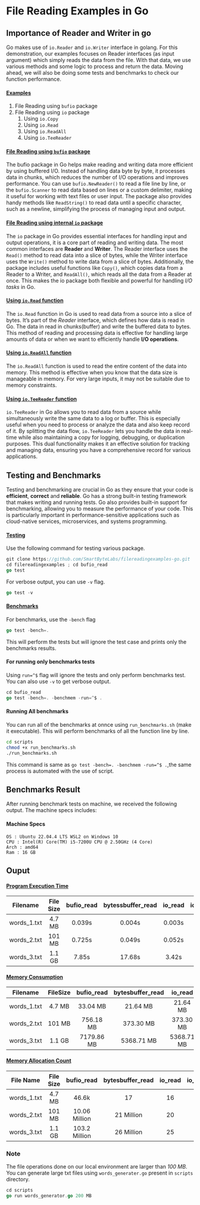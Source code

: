 # File Reading Examples in Go

## Importance of Reader and Writer in go
Go makes use of `io.Reader` and `io.Writer` interface in golang. For this demonstration, our examples focuses on Reader interfaces (as input argument) which simply reads the data from the file. With that data, we use various methods and some logic to process and return the data. Moving ahead, we will also be doing some tests and benchmarks to check our function performance.

#### <ins>Examples</ins>
1. File Reading using `bufio` package
2. File Reading using `io` package 
    1. Using `io.Copy` 
    2. Using `io.Read`
    3. Using `io.ReadAll`
    4. Using `io.TeeReader`


#### <ins>File Reading using `bufio` package</ins>
The bufio package in Go helps make reading and writing data more efficient by using buffered I/O. Instead of handling data byte by byte, it processes data in chunks, which reduces the number of I/O operations and improves performance. You can use `bufio.NewReader()` to read a file line by line, or the `bufio.Scanner` to read data based on lines or a custom delimiter, making it useful for working with text files or user input. The package also provides handy methods like `ReadString()` to read data until a specific character, such as a newline, simplifying the process of managing input and output.

#### <ins>File Reading using internal `io` package</ins>
The `io` package in Go provides essential interfaces for handling input and output operations, it is a core part of reading and writing data. The most common interfaces are **Reader** and **Writer**. The Reader interface uses the `Read()` method to read data into a slice of bytes, while the Writer interface uses the `Write()` method to write data from a slice of bytes. Additionally, the package includes useful functions like `Copy()`, which copies data from a Reader to a Writer, and `ReadAll()`, which reads all the data from a Reader at once. This makes the io package both flexible and powerful for handling _I/O tasks_ in Go.

#### <ins>Using `io.Read` function</ins>
The `io.Read` function in Go is used to read data from a source into a slice of bytes. It’s part of the _Reader_ interface, which defines how data is read in Go. The data in read in chunks(buffer) and write the buffered data to bytes. This method of reading and processing data is effective for handling large amounts of data or when we want to efficiently handle **I/O operations**.

#### <ins>Using `io.ReadAll` function</ins>
The `io.ReadAll` function is used to read the entire content of the data into memory. This method is effective when you know that the data size is manageable in memory. For very large inputs, it may not be suitable due to memory constraints.

#### <ins>Using `io.TeeReader` function</ins>
`io.TeeReader` in Go allows you to read data from a source while simultaneously write the same data to a log or buffer. This is especially useful when you need to process or analyze the data and also keep record of it. By splitting the data flow, `io.TeeReader` lets you handle the data in real-time while also maintaining a copy for logging, debugging, or duplication purposes. This dual functionality makes it an effective solution for tracking and managing data, ensuring you have a comprehensive record for various applications.

## Testing and Benchmarks
Testing and benchmarking are crucial in Go as they ensure that your code is **efficient**, **correct** and **reliable**. Go has a strong built-in testing framework that makes writing and running tests. Go also provides built-in support for benchmarking, allowing you to measure the performance of your code. This is particularly important in performance-sensitive applications such as cloud-native services, microservices, and systems programming.

#### <ins>Testing</ins>
Use the following command for testing various package. 
```go
git clone https://github.com/SmartByteLabs/filereadingexamples-go.git
cd filereadingexamples ; cd bufio_read
go test 
```
For verbose output, you can use `-v` flag.
```go
go test -v
```

#### <ins>Benchmarks</ins>
For benchmarks, use the `-bench` flag
```go
go test -bench=.
```
This will perform the tests but will ignore the test case and prints only the benchmarks results.

#### For running only benchmarks tests
Using `run=^$` flag will ignore the tests and only perform benchmarks test. You can also use `-v` to get verbose output.

```go
cd bufio_read
go test -bench=. -benchmem -run=^$ .
```

#### Running All benchmarks
You can run all of the benchmarks at onnce using `run_benchmarks.sh` (make it executable). This will perform benchmarks of all the function line by line.
```bash
cd scripts
chmod +x run_benchmarks.sh
./run_benchmarks.sh
```
This command is same as `go test -bench=. -benchmem -run=^$ .`,the same process is automated with the use of script.

## Benchmarks Result
After running benchmark tests on machine, we received the following output. The machine specs includes:

#### Machine Specs
```
OS : Ubuntu 22.04.4 LTS WSL2 on Windows 10
CPU : Intel(R) Core(TM) i5-7200U CPU @ 2.50GHz (4 Core)
Arch : amd64
Ram : 16 GB
```


## Ouput

#### <ins>Program Execution Time</ins>
| **Filename** | **File Size** | **bufio_read** | **bytessbuffer_read** | **io_read** | **io_readall** | **tee_read** |
| :------------: | :-------------: | :--------------: | :---------------------: | :-----------: | :--------------: | :------------: |
| words_1.txt  | 4.7 MB        | 0.039s         | 0.004s                | 0.003s      | 0.010s         | 0.003s       |
| words_2.txt  | 101 MB        | 0.725s         | 0.049s                | 0.052s      | 0.105s         | 0.005s       |
| words_3.txt  | 1.1 GB        | 7.85s          | 17.68s                | 3.42s       | 2.20s          | 18.88s       |

#### <ins>Memory Consumption</ins>
| **Filename** | **FileSize** | **bufio_read** | **bytesbuffer_read** | **io_read** | **io_readall** | **tee_read** |
| :------------: | :------------: | :-----------------------: | :-----------------------------: | :--------------------: | :-----------------------: | :---------------------: |
| words_1.txt  | 4.7 MB       | 33.04 MB                | 21.64 MB                      | 21.64 MB             | 31.37 MB                | 21.64 MB              |
| words_2.txt  | 101 MB       | 756.18 MB               | 373.30 MB                     | 373.30 MB            | 720 Mb                  | 53.60 MB              |
| words_3.txt  | 1.1 GB       | 7179.86 MB              | 5368.71 MB                    | 5368.71 MB           | 6810 MB                 | 5368.71 MB            |

#### <ins>Memory Allocation Count</ins>
| **File Name** | **File Size** | **bufio_read** | **bytesbuffer_read** | **io_read** | **io_readall** | **tee_read** |
| :-------------: | :-------------: | :-------------------------: | :-------------------------------: | :----------------------: | :-------------------------: | :-----------------------: |
| words_1.txt   | 4.7 MB        | 46.6k                     | 17                              | 16                     | 35 <br>                   | 19                      |
| words_2.txt   | 101 MB        | 10.06 Million             | 21 Million                      | 20                     | 50                        | 23                      |
| words_3.txt   | 1.1 GB        | 103.2 Million             | 26 Million                      | 25                     | 59                        | 28                      |

### Note
The file operations done on our local environment are larger than _100 MB_. You can generate large txt files using `words_generater.go` present in `scripts` directory.

```go
cd scripts
go run words_generator.go 200 MB
```





